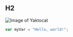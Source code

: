 ## H2
![Image of Yaktocat](https://octodex.github.com/images/yaktocat.png)


``` javascript
var myVar = "Hello, world!";
```
